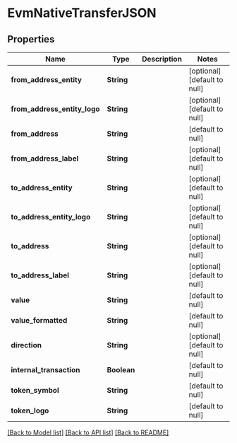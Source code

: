# EvmNativeTransferJSON
## Properties

| Name | Type | Description | Notes |
|------------ | ------------- | ------------- | -------------|
| **from\_address\_entity** | **String** |  | [optional] [default to null] |
| **from\_address\_entity\_logo** | **String** |  | [optional] [default to null] |
| **from\_address** | **String** |  | [default to null] |
| **from\_address\_label** | **String** |  | [optional] [default to null] |
| **to\_address\_entity** | **String** |  | [optional] [default to null] |
| **to\_address\_entity\_logo** | **String** |  | [optional] [default to null] |
| **to\_address** | **String** |  | [optional] [default to null] |
| **to\_address\_label** | **String** |  | [optional] [default to null] |
| **value** | **String** |  | [default to null] |
| **value\_formatted** | **String** |  | [default to null] |
| **direction** | **String** |  | [optional] [default to null] |
| **internal\_transaction** | **Boolean** |  | [default to null] |
| **token\_symbol** | **String** |  | [default to null] |
| **token\_logo** | **String** |  | [default to null] |

[[Back to Model list]](../README.md#documentation-for-models) [[Back to API list]](../README.md#documentation-for-api-endpoints) [[Back to README]](../README.md)


